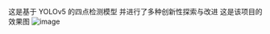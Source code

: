 这是基于 YOLOv5 的四点检测模型 
并进行了多种创新性探索与改进
这是该项目的效果图
![image](https://github.com/user-attachments/assets/a3694c8c-5a78-4815-a6f7-b87e3f97e653)
